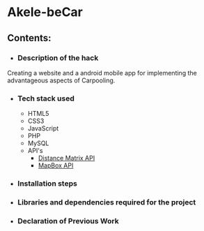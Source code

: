 # Akele-beCar

## Contents:

* ### Description of the hack

Creating a website and a android mobile app for implementing the advantageous aspects of Carpooling. 

* ### Tech stack used
  - HTML5
  - CSS3
  - JavaScript
  - PHP
  - MySQL
  - API's
    - [Distance Matrix API](https://distancematrix.ai/distance-matrix-api/)
    - [MapBox API](https://www.mapbox.com/)

* ### Installation steps



* ### Libraries and dependencies required for the project


* ### Declaration of Previous Work

